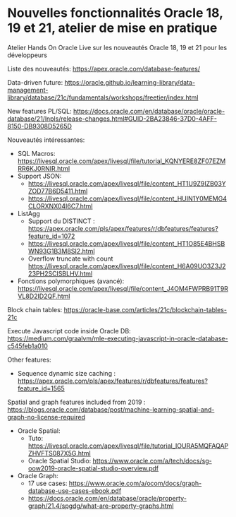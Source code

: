 # Nouvelles fonctionnalités Oracle 18, 19 et 21, atelier de mise en pratique

Atelier Hands On Oracle Live sur les nouveautés Oracle 18, 19 et 21 pour les développeurs

Liste des nouveautés: https://apex.oracle.com/database-features/

Data-driven future: 
https://oracle.github.io/learning-library/data-management-library/database/21c/fundamentals/workshops/freetier/index.html


New features PL/SQL: https://docs.oracle.com/en/database/oracle/oracle-database/21/lnpls/release-changes.html#GUID-2BA23846-37D0-4AFF-8150-DB9308D5265D

Nouveautés intéressantes:
- SQL Macros: https://livesql.oracle.com/apex/livesql/file/tutorial_KQNYERE8ZF07EZMRR6KJ0RNIR.html
- Support JSON:
  - https://livesql.oracle.com/apex/livesql/file/content_HT1U9Z9IZB03YZOD77B6D5411.html
  - https://livesql.oracle.com/apex/livesql/file/content_HUIN1Y0MEMG4CLORXNX04I6C7.html
- ListAgg
  - Support du DISTINCT : https://apex.oracle.com/pls/apex/features/r/dbfeatures/features?feature_id=1072
  - https://livesql.oracle.com/apex/livesql/file/content_HT1O85E4BHSBWN93G1B3M8SI2.html
  - Overflow truncate with count https://livesql.oracle.com/apex/livesql/file/content_H6A09UO3Z3J223PH2SCISBLHV.html
- Fonctions polymorphiques (avancé): https://livesql.oracle.com/apex/livesql/file/content_J4OM4FWPRB91T9RVL8D2ID2QF.html

Block chain tables: https://oracle-base.com/articles/21c/blockchain-tables-21c

Execute Javascript code inside Oracle DB: https://medium.com/graalvm/mle-executing-javascript-in-oracle-database-c545feb1a010



Other features:
- Sequence dynamic size caching : https://apex.oracle.com/pls/apex/features/r/dbfeatures/features?feature_id=1565

Spatial and graph features included from 2019 : https://blogs.oracle.com/database/post/machine-learning-spatial-and-graph-no-license-required
- Oracle Spatial: 
  - Tuto: https://livesql.oracle.com/apex/livesql/file/tutorial_IOURA5MQFAQAPZHVFTS087X5G.html
  - Oracle Spatial Studio: https://www.oracle.com/a/tech/docs/sg-oow2019-oracle-spatial-studio-overview.pdf
- Oracle Graph: 
  - 17 use cases: https://www.oracle.com/a/ocom/docs/graph-database-use-cases-ebook.pdf
  - https://docs.oracle.com/en/database/oracle/property-graph/21.4/spgdg/what-are-property-graphs.html
